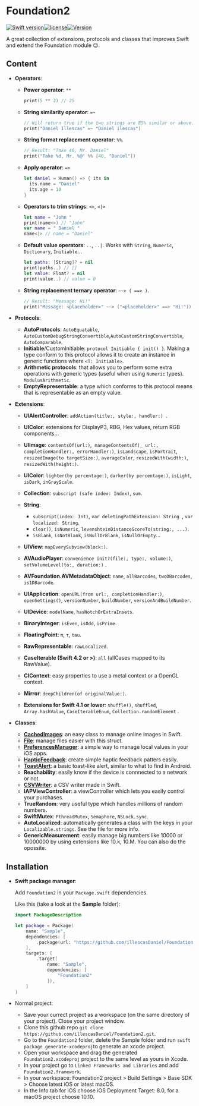 # Foundation2

[![Swift version](https://img.shields.io/badge/Swift-4-orange.svg)](https://kotlinlang.org/)[![license](https://img.shields.io/badge/license-MIT-blue.svg)](https://github.com/illescasDaniel/Foundation2/blob/master/LICENSE)[![Version](https://img.shields.io/badge/version-1.7.0-green.svg)](https://github.com/illescasDaniel/Foundation2/releases)

A great collection of extensions, protocols and classes that improves Swift and extend the Foundation module 😉.

## Content

- **Operators**:

  - **Power operator**: `**`

    ```swift
    print(5 ** 2) // 25
    ```

  - **String similarity operator**: `=~`

    ```swift
    // Will return true if the two strings are 85% similar or above.
    print("Daniel Illescas" =~ "Daniel ilescas")
    ```

  - **String format replacement operator**: `%%`.

    ```swift
    // Result: "Take 40, Mr. Daniel"
    print("Take %d, Mr. %@" %% [40, "Daniel"])
    ```

  - **Apply operator**: `=>` 

    ```swift
    let daniel = Human() => { its in
      its.name = "Daniel"
      its.age = 10
    }
    ```

  - **Operators to trim strings**: `<>`, `<|>`

    ```swift
    let name = "John "
    print(name<>) // "John"
    var name = " Daniel "
    name<|> // name = "Daniel"
    ```

  - **Default value operators**: `..`, `..|`. Works with `String`, `Numeric`, `Dictionary`, `Initiable`...

    ```swift
    let paths: [String]? = nil
    print(paths..) // []
    let value: Float? = nil
    print(value..) // value = 0
    ```

  - **String replacement ternary operator**: `~~> ( ==> )`.

    ```swift
    // Result: "Message: Hi!"
    print("Message: <placeholder>" ~~> ("<placeholder>" ==> "Hi!"))
    ```

- **Protocols**:
  - **AutoProtocols**: `AutoEquatable`, `AutoCustomDebugStringConvertible`,`AutoCustomStringConvertible`, `AutoComparable`. 
  - **Initiable**/CustomInitiable: `protocol Initiable { init() }`. Making a type conform to this protocol allows it to create an instance in generic functions where `<T: Initiable>`.
  - **Arithmetic protocols**: that allows you to perform some extra operations with generic types (useful when using `Numeric` types).  `ModulusArithmetic`. 
  - **EmptyRepresentable**: a type which conforms to this protocol means that is representable as an empty value.


- **Extensions**:

  - **UIAlertController**: `addAction(title:, style:, handler:) `.

  - **UIColor**: extensions for DisplayP3, RBG, Hex values, return RGB components...

  - **UIImage**: `contentsOf(url:)`,  `manageContentsOf(_ url:, completionHandler:, errorHandler:)`, `isLandscape`, `isPortrait`, `resizedImage(to targetSize:)`, `averageColor`, `resizedWith(width:)`, `resizedWith(height:)`.

  - **UIColor**: `lighter(by percentage:)`, `darker(by percentage:)`, `isLight`, `isDark`, `inGrayScale`.

  - **Collection**: `subscript (safe index: Index)`, `sum`.

  - **String**: 
    - `subscript(index: Int)`, `var deletingPathExtension: String `, `var localized: String`.
    - `clear()`, `isNumeric`, `levenshteinDistanceScoreTo(string:, ...)`.
    - `isBlank`, `isNotBlank`, `isNullOrBlank`, `isNullOrEmpty`...

  - **UIView**: `mapEverySubview(block:)`.

  - **AVAudioPlayer**: `convenience init?(file:, type:, volume:)`, `setVolumeLevel(to:, duration:)` .

  - **AVFoundation.AVMetadataObject**: `name`, `allBarcodes`, `twoDBarcodes`, `is1DBarcode`. 

  - **UIApplication**: `openURL(from url:, completionHandler:)`, `openSettings()`, `versionNumber`, `buildNumber`, `versionAndBuildNumber`. 

  - **UIDevice**: `modelName`, `hasNotchOrExtraInsets`.

  - **BinaryInteger**: `isEven`, `isOdd`, `isPrime`.

  - **FloatingPoint**: `π`, `τ`, `tau`.

  - **RawRepresentable**: `rawLocalized`.

  - **CaseIterable (Swift 4.2 or >)**: `all` (allCases mapped to its RawValue).

  - **CIContext**: easy properties to use a metal context or a OpenGL context. 

  - **Mirror**: `deepChildren(of originalValue:)`.

  - **Extensions for Swift 4.1 or lower**: `shuffle()`, `shuffled`, `Array.hashValue`, `CaseIterableEnum`, `Collection.randomElement` .

- **Classes**:

  * [**CachedImages**](https://github.com/illescasDaniel/CachedImages): an easy class to manage online images in Swift. 
  * [**File**](https://github.com/illescasDaniel/Files-swift): manage files easier with this struct.
  * [**PreferencesManager**](https://github.com/illescasDaniel/PreferencesManagerSwift): a simple way to manage local values in your iOS apps. 
  * [**HapticFeedback**](https://github.com/illescasDaniel/HapticFeedbackPlayer): create simple haptic feedback patters easily. 
  * [**ToastAlert**](https://github.com/illescasDaniel/ToastAlert): a basic toast-like alert, similar to what to find in Android. 
  * **Reachability**: easily know if the device is connnected to a network or not. 
  * [**CSVWriter**](https://github.com/illescasDaniel/CSVWriter): a CSV writer made in Swift. 
  * **IAPViewController**: a viewController which lets you easily control your purchases. 
  * **TrueRandom**: very useful type which handles millions of random numbers. 
  * **SwiftMutex**: `PthreadMutex`, `Semaphore`, `NSLock.sync`. 
  * **AutoLocalized**: automatically generates a class with the keys in your `Localizable.strings`. See the file for more info.
  * **GenericMeasurement**: easily manage big numbers like 10000 or 10000000 by using extensions like 10.k, 10.M. You can also do the opossite.

## Installation

- **Swift package manager**:

  Add `Foundation2` in your `Package.swift` dependencies.

  Like this (take a look at the **Sample** folder):

  ```swift
  import PackageDescription
  
  let package = Package(
      name: "Sample",
      dependencies: [
          .package(url: "https://github.com/illescasDaniel/Foundation2.git", from: "1.7.0"),
      ],
      targets: [
          .target(
              name: "Sample",
              dependencies: [
                  "Foundation2"
              ]),
      ]
  )
  ```

- Normal project:

  * Save your currect project as a workspace (on the same directory of your project). Close your project window.
  * Clone this github repo `git clone https://github.com/illescasDaniel/Foundation2.git`.
  * Go to the `Foundation2` folder, delete the Sample folder and run `swift package generate-xcodeproj`to generate an xcode project.
  * Open your workspace and drag the generated  `Foundation2.xcodeproj` project to the same level as yours in Xcode.
  * In your project go to `Linked Frameworks and Libraries` and add `Foundation2.framework`.
  * In your workspace: Foundation2 project > Build Settings > Base SDK > Choose latest iOS or latest macOS.
  * In the Info tab for iOS choose iOS Deployment Target: 8.0, for a macOS project choose 10.10.
